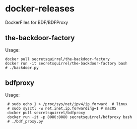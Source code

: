 # docker-releases
DockerFIles for BDF/BDFProxy

## the-backdoor-factory
Usage:

```
docker pull secretsquirrel/the-backdoor-factory
docker run -it secretsquirrel/the-backdoor-factory bash
# ./backdoor.py
```

## bdfproxy
Usage:

```
 # sudo echo 1 > /proc/sys/net/ipv4/ip_forward  # linux
 # sudo sysctl -w net.inet.ip.forwarding=1 # macOS
 docker pull secretsquirrel/bdfproxy
 docker run -it -p 8080:8080 secretsquirrel/bdfproxy bash
 # ./bdf_proxy.py
```
